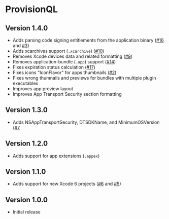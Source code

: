 # ProvisionQL

## Version 1.4.0

* Adds parsing code signing entitlements from the application binary ([#16](https://github.com/ealeksandrov/ProvisionQL/pull/16) and [#3](https://github.com/ealeksandrov/ProvisionQL/issues/3))
* Adds xcarchives support (`.xcarchive`) ([#10](https://github.com/ealeksandrov/ProvisionQL/issues/10))
* Removes Xcode devices data and related formatting ([#9](https://github.com/ealeksandrov/ProvisionQL/issues/9))
* Removes application-bundle (`.app`) support ([#14](https://github.com/ealeksandrov/ProvisionQL/issues/14))
* Fixes expiration status calculation ([#17](https://github.com/ealeksandrov/ProvisionQL/issues/17))
* Fixes icons "IconFlavor" for apps thumbnails ([#2](https://github.com/ealeksandrov/ProvisionQL/issues/2))
* Fixes wrong thumnails and previews for bundles with multiple plugin executables
* Improves app preview layout
* Improves App Transport Security section formatting

## Version 1.3.0
* Adds NSAppTransportSecurity, DTSDKName, and MinimumOSVersion ([#7](https://github.com/ealeksandrov/ProvisionQL/pull/7)

## Version 1.2.0
* Adds support for app extensions (`.appex`)

## Version 1.1.0
* Adds support  for new Xcode 6 projects ([#6](https://github.com/ealeksandrov/ProvisionQL/pull/6) and [#5](https://github.com/ealeksandrov/ProvisionQL/issues/5))

## Version 1.0.0
* Initial release
